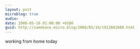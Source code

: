 ```yaml
---
layout: post
microblog: true
audio: 
date: 2008-05-16 01:00:00 +0100
guid: http://samdeane.micro.blog/2008/05/16/t812601800.html
---
```

working from home today
